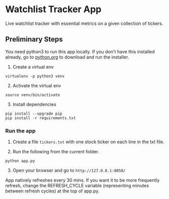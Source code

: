 # Watchlist Tracker App

Live watchlist tracker with essential metrics on a given collection of tickers.

## Preliminary Steps

You need python3 to run this app locally. If you don't have this installed already, go to [python.org](https://www.python.org/downloads/macos/) to download and run the installer. 

1. Create a virtual env

```
virtualenv -p python3 venv
```

2. Activate the virtual env

```
source venv/bin/activate
```

3. Install dependencies

```
pip install --upgrade pip
pip install -r requirements.txt

```

### Run the app

1. Create a file `tickers.txt` with one stock ticker on each line in the txt file.

2. Run the following from the current folder.
```
python app.py
```

3. Open your browser and go to `http://127.0.0.1:8050/`

App natively refreshes every 30 mins. If you want it to be more frequently refresh, change the REFRESH_CYCLE variable (representing minutes between refresh cycles) at the top of app.py.





